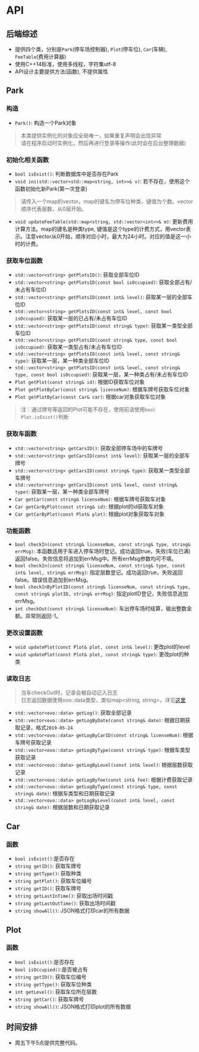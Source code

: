 # API

## 后端综述
- 提供四个类，分别是`Park`(停车场控制器), `Plot`(停车位), `Car`(车辆), `FeeTable`(费用计算器)
- 使用C++14标准，使用多线程，字符集utf-8
- API设计主要提供方法(函数), 不提供属性

## Park

### 构造
+ `Park()`: 构造一个Park对象
> 本类提供实例化的对象应全局唯一，如果重复声明会出现异常  
> 请在程序启动时实例化，然后再进行登录等操作(此时会在后台整理数据)

### 初始化相关函数
+ `bool isExist()`: 判断数据库中是否存在Park
+ `void ini(std::vector<std::map<string, int>>& v)`: 若不存在，使用这个函数初始化新Park(第一次登录)
> 请传入一个map的vector。map的键名为停车位种类，键值为个数。vector顺序代表层数，从0层开始。
+ `void updateFeeTable(std::map<string, std::vector<int>>& m)`: 更新费用计算方法。map的键名是种类type, 键值是这个type的计费方式，用vector表示。注意vector从0开始，顺序对应小时，最大为24小时。对应的值是这一小时的计费。

### 获取车位函数
+ `std::vector<string> getPlotsID()`: 获取全部车位ID
+ `std::vector<string> getPlotsID(const bool isOccupied)`: 获取全部占有/未占有车位ID
+ `std::vector<string> getPlotsID(const int& level)`: 获取某一层的全部车位ID
+ `std::vector<string> getPlotsID(const int& level, const bool isOccupied)`: 获取某一层的已占有/未占有车位ID
+ `std::vector<string> getPlotsID(const string& type)`: 获取某一类型全部车位ID
+ `std::vector<string> getPlotsID(const string& type, const bool isOccupied)`: 获取某一类型占有/未占有车位ID
+ `std::vector<string> getPlotsID(const int& level, const string& type)`: 获取某一层，某一种类全部车位ID
+ `std::vector<string> getPlotsID(const int& level, const string& type, const bool isOccupied)`: 获取某一层，某一种类占有/未占有车位ID
+ `Plot getPlot(const string& id)`: 根据ID获取车位对象
+ `Plot getPlotByCar(const string& licenseNum)`: 根据车牌号获取车位对象
+ `Plot getPlotByCar(const Car& car)`: 根据car对象获取车位对象

> 注：通过牌号等返回的Plot可能不存在，使用前请使用`bool Plot.isExist()`判断

### 获取车函数
+ `std::vector<string> getCarsID()`: 获取全部停车场中的车牌号
+ `std::vector<string> getCarsID(const int& level)`: 获取某一层的全部车牌号
+ `std::vector<string> getCarsID(const string& type)`: 获取某一类型全部车牌号
+ `std::vector<string> getCarsID(const int& level, const string& type)`: 获取某一层，某一种类全部车牌号
+ `Car getCar(const string& licenseNum)`: 根据车牌号获取车对象
+ `Car getCarByPlot(const string& id)`: 根据plot的id获取车对象
+ `Car getCarByPlot(const Plot& plot)`: 根据plot对象获取车对象

### 功能函数
+ `bool checkIn(const string& licenseNum, const string& type, string& errMsg)`: 本函数适用于车进入停车场时登记。成功返回true，失败(车位已满)返回false。失败信息将追加到errMsg中。所有errMsg参数均可不填。
+ `bool checkIn(const string& licenseNum, const string& type, const int& level, string& errMsg)`: 指定层数登记。成功返回true，失败返回false。错误信息追加到errMsg。
+ `bool checkInByPlotID(const string& licenseNum, const string& type, const string& plotID, string& errMsg)`: 指定plotID登记，失败信息追加errMsg。
+ `int checkOut(const string& licenseNum)`: 车出停车场时结算，输出整数金额。异常则返回-1。

### 更改设置函数
+ `void updatePlot(const Plot& plot, const int& level)`: 更改plot的level
+ `void updatePlot(const Plot& plot, const string& type)`: 更改plot的种类

### 读取日志
> 当车checkOut时，记录会被自动记入日志  
> 日志返回数据使用ovo::data类型，类似map<string, string>。详见[这里](https://github.com/eeeneko/ovo/tree/master/docs/ovo_data)
+ `std::vector<ovo::data> getLog()`: 获取全部记录
+ `std::vector<ovo::data> getLogByDate(const string& date)`: 根据日期获取记录，格式`2019-05-24`
+ `std::vector<ovo::data> getLogByCarID(const string& licenseNum)`: 根据车牌号获取记录
+ `std::vector<ovo::data> getLogByType(const string& type)`: 根据车类型获取记录
+ `std::vector<ovo::data> getLogByLevel(const int& level)`: 根据层数获取记录
+ `std::vector<ovo::data> getLogByfee(const int& fee)`: 根据计费获取记录
+ `std::vector<ovo::data> getLogByType(const string& type, const string& date)`: 根据车类型和日期获取记录
+ `std::vector<ovo::data> getLogByLevel(const int& level, const string& date)`: 根据层数和日期获取记录

## Car

### 函数
+ `bool isExist()`:是否存在
+ `string getID()`: 获取车牌号
+ `string getType()`: 获取种类
+ `string getPlot()`: 获取车位编号
+ `string getID()`: 获取车牌号
+ `string getLastInTime()`: 获取出场时间戳
+ `string getLastOutTime()`: 获取出场时间戳
+ `string showAll()`: JSON格式打印car的所有数据


## Plot

### 函数
+ `bool isExist()`:是否存在
+ `bool isOccupied()`:是否被占有
+ `string getID()`: 获取车位编号
+ `string getType()`: 获取车位种类
+ `int getLevel()`: 获取车位所在层数
+ `string getCar()`: 获取车牌号
+ `string showAll()`: JSON格式打印plot的所有数据



## 时间安排
- 周五下午5点提供完整代码。







